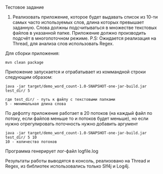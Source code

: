 Тестовое задание 
1) Реализовать приложение, которое будет выдавать список из 10-ти самых часто используемых слов, длина которых превышает заданную. Слова должны подсчитываться в множестве текстовых файлов в указанной папке. Приложение должно производить подсчёт в многопоточном режиме.
P.S: Ожидается реализация на Thread, для анализа слов использовать Regex.


Для сборки приложения:

    mvn clean package
    
 
   
Приложение запускается и отрабатывает из коммандной строки следующим образом:

    java -jar target/demo_word_count-1.0-SNAPSHOT-one-jar-build.jar test_dir/ 5
    
    где test_dir/ - путь к файлу с текстовыми папками
    5 - минимальная длина слова
    
По дефолту приложение работает в 20 потоков (на каждый файл по потоку, если файлов меньше то и потоков будет меньше), но если нужно отрегулировать поточность нужно добавить аргумент

    java -jar target/demo_word_count-1.0-SNAPSHOT-one-jar-build.jar test_dir/ 5 10
    10 - количество потоков
    
Программа генерирует лог-файл logfile.log 

Результаты работы выводятся в консоль, реализовано на Thread и Regex, из библиотек использовались только Slf4j и Log4j. 